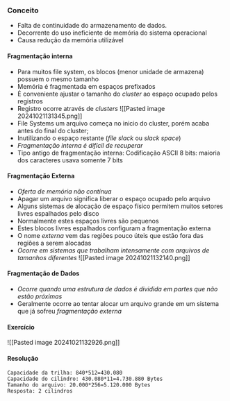 ### Conceito
- Falta de continuidade do armazenamento de dados.
- Decorrente do uso ineficiente de memória do sistema operacional
- Causa redução da memória utilizável
#### Fragmentação interna
- Para muitos file system, os blocos (menor unidade de armazena) possuem o mesmo tamanho
- Memória é fragmentada em espaços prefixados 
- É conveniente ajustar o tamanho do _cluster_ ao espaço ocupado pelos registros
- Registro ocorre através de _clusters_
![[Pasted image 20241021131345.png]]
- File Systems um arquivo começa no inicio do cluster, porém acaba antes do final do cluster;
- Inutilizando o espaço restante (_file slack_ ou _slack space_)
- _Fragmentação interna é difícil de recuperar_
- Tipo antigo de fragmentação interna: Codificação ASCII 8 bits: maioria dos caracteres usava somente 7 bits

#### Fragmentação Externa
- _Oferta de memória não contínua_
- Apagar um arquivo significa liberar o espaço ocupado pelo arquivo
- Alguns sistemas de alocação de espaço físico permitem muitos setores livres espalhados pelo disco
- Normalmente estes espaços livres são pequenos
- Estes blocos livres espalhados configuram a fragmentação externa
- O nome _externa_ vem das regiões pouco úteis que estão fora das regiões a serem alocadas
- _Ocorre em sistemas que trabalham intensamente com arquivos de tamanhos diferentes_
![[Pasted image 20241021132140.png]]
#### Fragmentação de Dados 
- _Ocorre quando uma estrutura de dados é dividida em partes que não estão próximas_
- Geralmente ocorre ao tentar alocar um arquivo grande em um sistema que já sofreu _fragmentação externa_

#### Exercício
![[Pasted image 20241021132926.png]]
#### Resolução
```
Capacidade da trilha: 840*512=430.080
Capacidade do cilindro: 430.080*11=4.730.880 Bytes
Tamanho do arquivo: 20.000*256=5.120.000 Bytes
Resposta: 2 cilindros
```